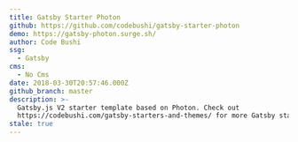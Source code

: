 ```yaml
---
title: Gatsby Starter Photon
github: https://github.com/codebushi/gatsby-starter-photon
demo: https://gatsby-photon.surge.sh/
author: Code Bushi
ssg:
  - Gatsby
cms:
  - No Cms
date: 2018-03-30T20:57:46.000Z
github_branch: master
description: >-
  Gatsby.js V2 starter template based on Photon. Check out
  https://codebushi.com/gatsby-starters-and-themes/ for more Gatsby starters.
stale: true
---
```

